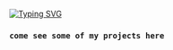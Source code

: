 [![Typing SVG](https://readme-typing-svg.demolab.com?font=Fira+Code&size=24&duration=1500&pause=800&repeat=false&color=FFFFFF&width=600&lines=hi+👋;my+name+is+stedile;i'm+a+software+developer;of+course+right...;this+is+github...;anyway;nice+to+meet+you+😃)](https://git.io/typing-svg)

### `come see some of my projects here`  
